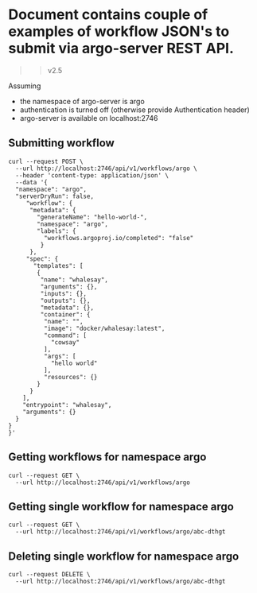# Document contains couple of examples of workflow JSON's to submit via argo-server REST API. 

> >v2.5

Assuming

* the namespace of argo-server is argo
* authentication is turned off (otherwise provide Authentication header)
* argo-server is available on localhost:2746

## Submitting workflow

```
curl --request POST \
  --url http://localhost:2746/api/v1/workflows/argo \
  --header 'content-type: application/json' \
  --data '{
  "namespace": "argo",
  "serverDryRun": false,
	 "workflow": {
      "metadata": {
        "generateName": "hello-world-",
        "namespace": "argo",
        "labels": {
          "workflows.argoproj.io/completed": "false"
         }
      },
     "spec": {
       "templates": [
        {
         "name": "whalesay",
         "arguments": {},
         "inputs": {},
         "outputs": {},
         "metadata": {},
         "container": {
          "name": "",
          "image": "docker/whalesay:latest",
          "command": [
            "cowsay"
          ],
          "args": [
            "hello world"
          ],
          "resources": {}
        }
      }
    ],
    "entrypoint": "whalesay",
    "arguments": {}
  }
}
}'
```

## Getting workflows for namespace argo

```
curl --request GET \
  --url http://localhost:2746/api/v1/workflows/argo
```

## Getting single workflow for namespace argo

```
curl --request GET \
  --url http://localhost:2746/api/v1/workflows/argo/abc-dthgt
```

## Deleting single workflow for namespace argo

```
curl --request DELETE \
  --url http://localhost:2746/api/v1/workflows/argo/abc-dthgt
```
